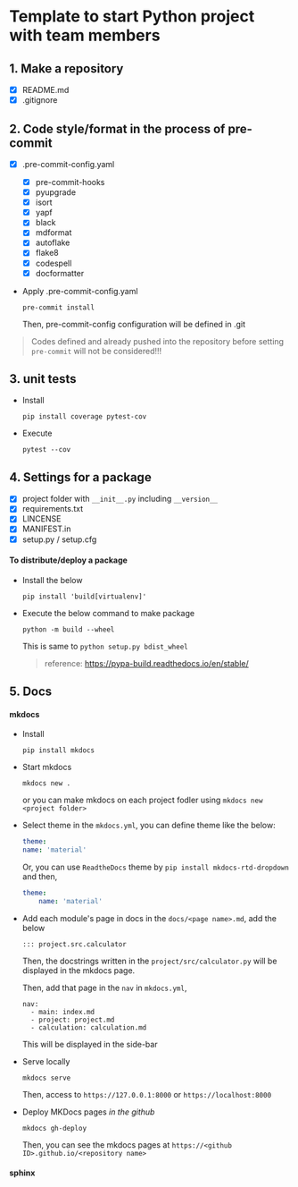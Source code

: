 # Template to start Python project with team members

## 1. Make a repository

- [x] README.md
- [x] .gitignore

## 2. Code style/format in the process of pre-commit

- [x] .pre-commit-config.yaml

  - [x] pre-commit-hooks
  - [x] pyupgrade
  - [x] isort
  - [x] yapf
  - [x] black
  - [x] mdformat
  - [x] autoflake
  - [x] flake8
  - [x] codespell
  - [x] docformatter

- Apply .pre-commit-config.yaml

  ```
  pre-commit install
  ```

  Then, pre-commit-config configuration will be defined in .git

> Codes defined and already pushed into the repository before setting `pre-commit` will not be considered!!!

## 3. unit tests

- Install

  ```
  pip install coverage pytest-cov
  ```

- Execute

  ```
  pytest --cov
  ```

## 4. Settings for a package

- [x] project folder with `__init__.py` including `__version__`
- [x] requirements.txt
- [x] LINCENSE
- [x] MANIFEST.in
- [x] setup.py / setup.cfg

#### To distribute/deploy a package

- Install the below

  ```
  pip install 'build[virtualenv]'
  ```

- Execute the below command to make package

  ```
  python -m build --wheel
  ```

  This is same to `python setup.py bdist_wheel`

  > reference: https://pypa-build.readthedocs.io/en/stable/

## 5. Docs

#### mkdocs

- Install

  ```
  pip install mkdocs
  ```

- Start mkdocs

  ```
  mkdocs new .
  ```

  or you can make mkdocs on each project fodler using `mkdocs new <project folder>`

- Select theme
  in the `mkdocs.yml`, you can define theme like the below:

  ```yaml
  theme:
  name: 'material'
  ```

  Or, you can use `ReadtheDocs` theme by `pip install mkdocs-rtd-dropdown` and then,

  ```yaml
  theme:
      name: 'material'
  ```

- Add each module's page in docs
  in the `docs/<page name>.md`, add the below

  ```
  ::: project.src.calculator
  ```

  Then, the docstrings written in the `project/src/calculator.py` will be displayed in the mkdocs page.

  Then, add that page in the `nav` in `mkdocs.yml`,

  ```
  nav:
    - main: index.md
    - project: project.md
    - calculation: calculation.md

  ```

  This will be displayed in the side-bar

- Serve locally

  ```
  mkdocs serve
  ```

  Then, access to `https://127.0.0.1:8000` or `https://localhost:8000`

- Deploy MKDocs pages *in the github*

  ```
  mkdocs gh-deploy
  ```

  Then, you can see the mkdocs pages at `https://<github ID>.github.io/<repository name>`

#### sphinx
